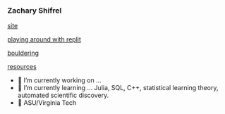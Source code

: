 ### Zachary Shifrel

[site](https://isearch.asu.edu/profile/3481140)

[playing around with replit](https://repl.it/@ZacharyShifrel)

[bouldering](https://www.instagram.com/zachshifrel/)

[resources](http://www.zacharyshifrel.com/zacharyshifrel/)

- 🔭 I’m currently working on ...
- 🌱 I’m currently learning ... Julia, SQL, C++, statistical learning theory, automated scientific discovery. 
- 📜 ASU/Virginia Tech



